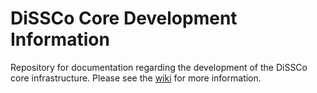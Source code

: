 # DiSSCo Core Development Information

Repository for documentation regarding the development of the DiSSCo core infrastructure. Please see the [wiki](https://github.com/DiSSCo/dissco-core-info/wiki) for more information. 
